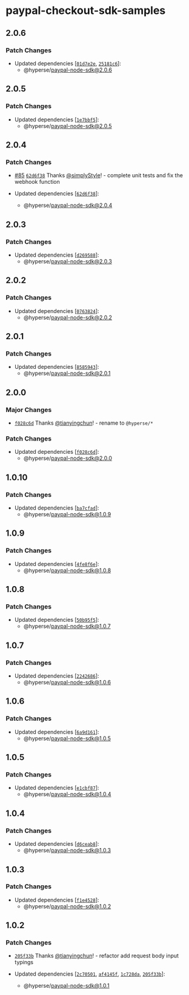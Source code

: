 # paypal-checkout-sdk-samples

## 2.0.6

### Patch Changes

- Updated dependencies [[`01d7e2e`](https://github.com/hyperse-io/paypal-node-sdk/commit/01d7e2e709b78c5f55a15c3eb29fabc530f23dba), [`25181c6`](https://github.com/hyperse-io/paypal-node-sdk/commit/25181c6d86c4ae31829e5183e8ff3c4924b6cd29)]:
  - @hyperse/paypal-node-sdk@2.0.6

## 2.0.5

### Patch Changes

- Updated dependencies [[`1e7bbf5`](https://github.com/hyperse-io/paypal-node-sdk/commit/1e7bbf576fa05ee3ee16caafcc94b5def3bb739e)]:
  - @hyperse/paypal-node-sdk@2.0.5

## 2.0.4

### Patch Changes

- [#85](https://github.com/hyperse-io/paypal-node-sdk/pull/85) [`62d6f38`](https://github.com/hyperse-io/paypal-node-sdk/commit/62d6f38a215e37d689a40395b0647c2df15e8eee) Thanks [@simplyStyle](https://github.com/simplyStyle)! - complete unit tests and fix the webhook function

- Updated dependencies [[`62d6f38`](https://github.com/hyperse-io/paypal-node-sdk/commit/62d6f38a215e37d689a40395b0647c2df15e8eee)]:
  - @hyperse/paypal-node-sdk@2.0.4

## 2.0.3

### Patch Changes

- Updated dependencies [[`d269588`](https://github.com/hyperse-io/paypal-node-sdk/commit/d269588ccc9d73a79e8bbcd84df4c8baacde0396)]:
  - @hyperse/paypal-node-sdk@2.0.3

## 2.0.2

### Patch Changes

- Updated dependencies [[`0763824`](https://github.com/hyperse-io/paypal-node-sdk/commit/07638243a6e7362e56edd6c0ea4d9ecddeca1042)]:
  - @hyperse/paypal-node-sdk@2.0.2

## 2.0.1

### Patch Changes

- Updated dependencies [[`8585943`](https://github.com/hyperse-io/paypal-node-sdk/commit/85859431fb24a9ebb1e35b55e3296af4daf5344f)]:
  - @hyperse/paypal-node-sdk@2.0.1

## 2.0.0

### Major Changes

- [`f028c6d`](https://github.com/hyperse-io/paypal-node-sdk/commit/f028c6d783158b754569ea947f4dc1bdeb55f915) Thanks [@tianyingchun](https://github.com/tianyingchun)! - rename to `@hyperse/*`

### Patch Changes

- Updated dependencies [[`f028c6d`](https://github.com/hyperse-io/paypal-node-sdk/commit/f028c6d783158b754569ea947f4dc1bdeb55f915)]:
  - @hyperse/paypal-node-sdk@2.0.0

## 1.0.10

### Patch Changes

- Updated dependencies [[`ba7cfad`](https://github.com/hyperse-io/paypal-node-sdk/commit/ba7cfadb300f71209a796287a20d1bc75e3df201)]:
  - @hyperse/paypal-node-sdk@1.0.9

## 1.0.9

### Patch Changes

- Updated dependencies [[`4fe8f6e`](https://github.com/hyperse-io/paypal-node-sdk/commit/4fe8f6eaa499eef171a8abd3193c0271d5d2f765)]:
  - @hyperse/paypal-node-sdk@1.0.8

## 1.0.8

### Patch Changes

- Updated dependencies [[`50b95f5`](https://github.com/hyperse-io/paypal-node-sdk/commit/50b95f58d2526f7bdfd39e4b104ea7aa17782141)]:
  - @hyperse/paypal-node-sdk@1.0.7

## 1.0.7

### Patch Changes

- Updated dependencies [[`2242686`](https://github.com/hyperse-io/paypal-node-sdk/commit/22426866fe9ed2e193e3f9f5ad96a3d4092b3ab2)]:
  - @hyperse/paypal-node-sdk@1.0.6

## 1.0.6

### Patch Changes

- Updated dependencies [[`6a9d161`](https://github.com/hyperse-io/paypal-node-sdk/commit/6a9d161314a075aff0bcf3d89c9916a7a083c724)]:
  - @hyperse/paypal-node-sdk@1.0.5

## 1.0.5

### Patch Changes

- Updated dependencies [[`e1cbf87`](https://github.com/hyperse-io/paypal-node-sdk/commit/e1cbf87c68698ed54080976ca478833e2f31e84a)]:
  - @hyperse/paypal-node-sdk@1.0.4

## 1.0.4

### Patch Changes

- Updated dependencies [[`d6ceab8`](https://github.com/hyperse-io/paypal-node-sdk/commit/d6ceab80df69e9ca6c96519bf9cff305be07d0b9)]:
  - @hyperse/paypal-node-sdk@1.0.3

## 1.0.3

### Patch Changes

- Updated dependencies [[`f1e4528`](https://github.com/hyperse-io/paypal-node-sdk/commit/f1e45289ebd98fc9c22909173d6a7bf07a9af211)]:
  - @hyperse/paypal-node-sdk@1.0.2

## 1.0.2

### Patch Changes

- [`205f33b`](https://github.com/hyperse-io/paypal-node-sdk/commit/205f33b0ddf636a23e07a7a52da7d40fabb06479) Thanks [@tianyingchun](https://github.com/tianyingchun)! - refactor add request body input typings

- Updated dependencies [[`2c70501`](https://github.com/hyperse-io/paypal-node-sdk/commit/2c705019409831e22521d1ed45f933cd6d4d9d2d), [`af4145f`](https://github.com/hyperse-io/paypal-node-sdk/commit/af4145f1619103b9e1a0a31cbf4a4e06f09a6088), [`1c728da`](https://github.com/hyperse-io/paypal-node-sdk/commit/1c728daca05dddf1c9fb67ee0af2974c5f346e6c), [`205f33b`](https://github.com/hyperse-io/paypal-node-sdk/commit/205f33b0ddf636a23e07a7a52da7d40fabb06479)]:
  - @hyperse/paypal-node-sdk@1.0.1
